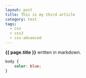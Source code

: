 ```yaml
---
layout: post
title: This is my third article
category: test
tags: 
  - css
  - css3
  - css-advanced
---
```


**{{ page.title }}** written in markdown.
```css
body {
    color: blue;
}
```
